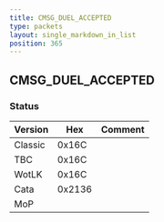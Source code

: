 ```yaml
---
title: CMSG_DUEL_ACCEPTED
type: packets
layout: single_markdown_in_list
position: 365
---
```


## CMSG_DUEL_ACCEPTED

### Status

Version    | Hex        | Comment
---------- | ---------- | ---------- 
Classic    | 0x16C      |
TBC        | 0x16C      |
WotLK      | 0x16C      |
Cata       | 0x2136     |
MoP        |            |